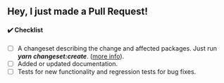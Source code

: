 ## Hey, I just made a Pull Request!

<!-- Please describe what you added. That makes it easier to understand the change so we can :shipit: faster. -->

#### :heavy_check_mark: Checklist

<!--- Please include the following in your Pull Request when applicable: -->

- [ ] A changeset describing the change and affected packages. Just run **_yarn changeset:create_**. ([more info](https://github.com/backstage/backstage/blob/master/CONTRIBUTING.md#creating-changesets)).
- [ ] Added or updated documentation.
- [ ] Tests for new functionality and regression tests for bug fixes.
